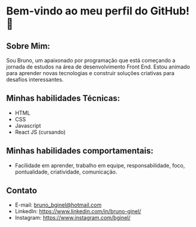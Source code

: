 # Bem-vindo ao meu perfil do GitHub! 👋

## Sobre Mim:
Sou Bruno, um apaixonado por programação que está começando a jornada de estudos na área de desenvolvimento Front End. Estou animado para aprender novas tecnologias e construir soluções criativas para desafios interessantes.

## Minhas habilidades Técnicas:
- HTML
- CSS
- Javascript
- React JS (cursando) 

## Minhas habilidades comportamentais:
- Facilidade em aprender, trabalho em equipe, responsabilidade, foco, pontualidade, criatividade, comunicação.

## Contato
- E-mail: bruno_bginel@hotmail.com
- LinkedIn: https://www.linkedin.com/in/bruno-ginel/
- Instagram: https://www.instagram.com/bginel/
